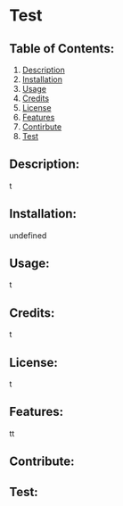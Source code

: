 # Test

## Table of Contents:
  1. [Description](#description)
  2. [Installation](#installation)
  3. [Usage](#usage)
  4. [Credits](#credits)
  5. [License](#license)
  6. [Features](#features)
  7. [Contirbute](#contribute)
  8. [Test](#test)

## Description:
t

## Installation:
undefined

## Usage:
t

## Credits:
t

## License:
t

## Features:
tt

## Contribute:


## Test:


